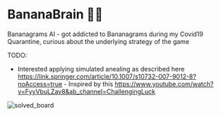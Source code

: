 # BananaBrain 🍌🧠
Bananagrams AI - got addicted to Bananagrams during my Covid19 Quarantine, curious about the underlying strategy of the game

TODO:
- Interested applying simulated anealing as described here https://link.springer.com/article/10.1007/s10732-007-9012-8?noAccess=true
        - Inspired by this https://www.youtube.com/watch?v=FyyVbuLZav8&ab_channel=ChallengingLuck

![solved_board](https://user-images.githubusercontent.com/26299825/106447744-b9f48e80-64e6-11eb-8390-13ad9e1d1770.PNG)
